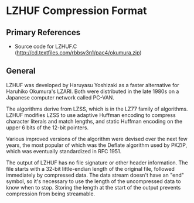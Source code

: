 # LZHUF Compression Format #

## Primary References ##

- Source code for LZHUF.C (http://cd.textfiles.com/rbbsv3n1/pac4/okumura.zip)

## General ##

LZHUF was developed by Haruyasu Yoshizaki as a faster alternative for Haruhiko Okumura's LZARI.
Both were distributed in the late 1980s on a Japanese computer network called PC-VAN.

The algorithms derive from LZSS, which is in the LZ77 family of algorithms.  LZHUF modifies LZSS
to use adaptive Huffman encoding to compress character literals and match lengths, and static
Huffman encoding on the upper 6 bits of the 12-bit pointers.

Various improved versions of the algorithm were devised over the next few years, the most
popular of which was the Deflate algorithm used by PKZIP, which was eventually standardized
in RFC 1951.

The output of LZHUF has no file signature or other header information.  The file starts with a
32-bit little-endian length of the original file, followed immediately by compressed data.  The
data stream doesn't have an "end" symbol, so it's necessary to use the length of the uncompressed
data to know when to stop.  Storing the length at the start of the output prevents compression
from being streamable.
